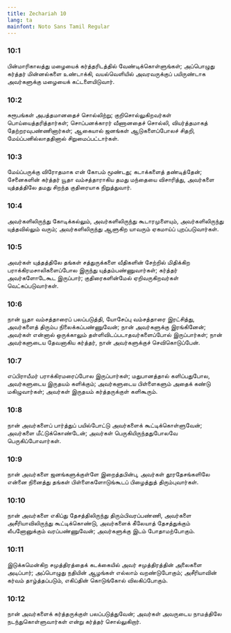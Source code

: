 ```yaml
---
title: Zechariah 10
lang: ta
mainfont: Noto Sans Tamil Regular
---
```


###  10:1

பின்மாரிகாலத்து மழையைக் கர்த்தரிடத்தில் வேண்டிக்கொள்ளுங்கள்; அப்பொழுது கர்த்தர் மின்னல்களை உண்டாக்கி, வயல்வெளியில் அவரவருக்குப் பயிருண்டாக அவர்களுக்கு மழையைக் கட்டளையிடுவார்.

###  10:2

சுரூபங்கள் அபத்தமானதைச் சொல்லிற்று; குறிசொல்லுகிறவர்கள் பொய்யைத்தரித்தார்கள்; சொப்பனக்காரர் வீணானதைச் சொல்லி, வியர்த்தமாகத் தேற்றரவுபண்ணினார்கள்; ஆகையால் ஜனங்கள் ஆடுகளைப்போலச் சிதறி, மேய்ப்பனில்லாததினால் சிறுமைப்பட்டார்கள்.

###  10:3

மேய்ப்பருக்கு விரோதமாக என் கோபம் மூண்டது; கடாக்களைத் தண்டித்தேன்; சேனைகளின் கர்த்தர் யூதா வம்சத்தாராகிய தமது மந்தையை விசாரித்து, அவர்களை யுத்தத்திலே தமது சிறந்த குதிரையாக நிறுத்துவார்.

###  10:4

அவர்களிலிருந்து கோடிக்கல்லும், அவர்களிலிருந்து கூடாரமுளையும், அவர்களிலிருந்து யுத்தவில்லும் வரும்; அவர்களிலிருந்து ஆளுகிற யாவரும் ஏகமாய்ப் புறப்படுவார்கள்.

###  10:5

அவர்கள் யுத்தத்திலே தங்கள் சத்துருக்களை வீதிகளின் சேற்றில் மிதிக்கிற பராக்கிரமசாலிகளைப்போல இருந்து யுத்தம்பண்ணுவார்கள்; கர்த்தர் அவர்களோடேகூட இருப்பார்; குதிரைகளின்மேல் ஏறிவருகிறவர்கள் வெட்கப்படுவார்கள்.

###  10:6

நான் யூதா வம்சத்தாரைப் பலப்படுத்தி, யோசேப்பு வம்சத்தாரை இரட்சித்து, அவர்களைத் திரும்ப நிலைக்கப்பண்ணுவேன்; நான் அவர்களுக்கு இரங்கினேன்; அவர்கள் என்னால் ஒருக்காலும் தள்ளிவிடப்படாதவர்களைப்போல் இருப்பார்கள்; நான் அவர்களுடைய தேவனாகிய கர்த்தர், நான் அவர்களுக்குச் செவிகொடுப்பேன்.

###  10:7

எப்பிராயீமர் பராக்கிரமரைப்போல இருப்பார்கள்; மதுபானத்தால் களிப்பதுபோல, அவர்களுடைய இருதயம் களிக்கும்; அவர்களுடைய பிள்ளைகளும் அதைக் கண்டு மகிழுவார்கள்; அவர்கள் இருதயம் கர்த்தருக்குள் களிகூரும்.

###  10:8

நான் அவர்களைப் பார்த்துப் பயில்போட்டு அவர்களைக் கூட்டிக்கொள்ளுவேன்; அவர்களை மீட்டுக்கொண்டேன்; அவர்கள் பெருகியிருந்ததுபோலவே பெருகிப்போவார்கள்.

###  10:9

நான் அவர்களை ஜனங்களுக்குள்ளே இறைத்தபின்பு, அவர்கள் தூரதேசங்களிலே என்னை நினைத்து தங்கள் பிள்ளைகளோடுங்கூடப் பிழைத்துத் திரும்புவார்கள்.

###  10:10

நான் அவர்களை எகிப்து தேசத்திலிருந்து திரும்பிவரப்பண்ணி, அவர்களை அசீரியாவிலிருந்து கூட்டிக்கொண்டு, அவர்களைக் கீலேயாத் தேசத்துக்கும் லீபனோனுக்கும் வரப்பண்ணுவேன்; அவர்களுக்கு இடம் போதாமற்போகும்.

###  10:11

இடுக்கமென்கிற சமுத்திரத்தைக் கடக்கையில் அவர் சமுத்திரத்தின் அலைகளை அடிப்பார்; அப்பொழுது நதியின் ஆழங்கள் எல்லாம் வறண்டுபோகும்; அசீரியாவின் கர்வம் தாழ்த்தப்படும், எகிப்தின் கொடுங்கோல் விலகிப்போகும்.

###  10:12

நான் அவர்களைக் கர்த்தருக்குள் பலப்படுத்துவேன்; அவர்கள் அவருடைய நாமத்திலே நடந்துகொள்ளுவார்கள் என்று கர்த்தர் சொல்லுகிறார்.

